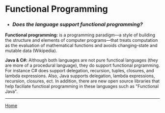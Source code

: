 # Functional Programming

* ### *Does the language support functional programming?*

**Functional programming:** is a programming paradigm—a style of building the structure and elements of computer programs—that treats computation as the evaluation of mathematical functions and avoids changing-state and mutable data (Wikipedia). 

**Java & C#:** Although both languages are not pure functioal languages (they are more of a procedural language), they do support functional prgramming. For instance C# does support delegation, recursion, tuples, closures, and lambda expressions. Also, Java supports delegation, lambda expressions, recursion, closures, ect. In addition, there are new open source libraries that help faciliate functioal programming in these languages such as "Functional Java".

---
[Home](../README.md)

